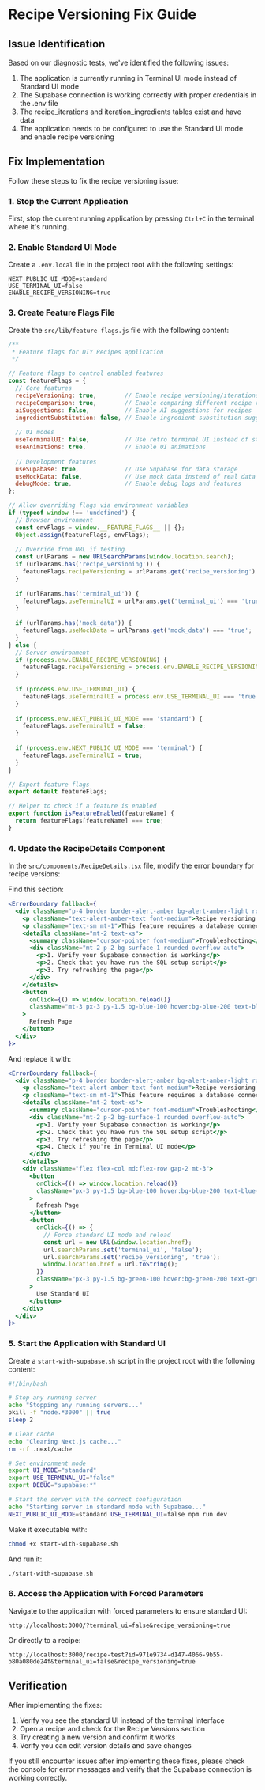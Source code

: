 # Recipe Versioning Fix Guide

## Issue Identification

Based on our diagnostic tests, we've identified the following issues:

1. The application is currently running in Terminal UI mode instead of Standard UI mode
2. The Supabase connection is working correctly with proper credentials in the .env file
3. The recipe_iterations and iteration_ingredients tables exist and have data
4. The application needs to be configured to use the Standard UI mode and enable recipe versioning

## Fix Implementation

Follow these steps to fix the recipe versioning issue:

### 1. Stop the Current Application

First, stop the current running application by pressing `Ctrl+C` in the terminal where it's running.

### 2. Enable Standard UI Mode

Create a `.env.local` file in the project root with the following settings:

```
NEXT_PUBLIC_UI_MODE=standard
USE_TERMINAL_UI=false
ENABLE_RECIPE_VERSIONING=true
```

### 3. Create Feature Flags File

Create the `src/lib/feature-flags.js` file with the following content:

```javascript
/**
 * Feature flags for DIY Recipes application
 */

// Feature flags to control enabled features
const featureFlags = {
  // Core features
  recipeVersioning: true,        // Enable recipe versioning/iterations
  recipeComparison: true,        // Enable comparing different recipe versions
  aiSuggestions: false,          // Enable AI suggestions for recipes
  ingredientSubstitution: false, // Enable ingredient substitution suggestions
  
  // UI modes
  useTerminalUI: false,          // Use retro terminal UI instead of standard UI
  useAnimations: true,           // Enable UI animations
  
  // Development features
  useSupabase: true,             // Use Supabase for data storage
  useMockData: false,            // Use mock data instead of real data
  debugMode: true,               // Enable debug logs and features
};

// Allow overriding flags via environment variables
if (typeof window !== 'undefined') {
  // Browser environment
  const envFlags = window.__FEATURE_FLAGS__ || {};
  Object.assign(featureFlags, envFlags);
  
  // Override from URL if testing
  const urlParams = new URLSearchParams(window.location.search);
  if (urlParams.has('recipe_versioning')) {
    featureFlags.recipeVersioning = urlParams.get('recipe_versioning') === 'true';
  }
  
  if (urlParams.has('terminal_ui')) {
    featureFlags.useTerminalUI = urlParams.get('terminal_ui') === 'true';
  }
  
  if (urlParams.has('mock_data')) {
    featureFlags.useMockData = urlParams.get('mock_data') === 'true';
  }
} else {
  // Server environment
  if (process.env.ENABLE_RECIPE_VERSIONING) {
    featureFlags.recipeVersioning = process.env.ENABLE_RECIPE_VERSIONING === 'true';
  }
  
  if (process.env.USE_TERMINAL_UI) {
    featureFlags.useTerminalUI = process.env.USE_TERMINAL_UI === 'true';
  }
  
  if (process.env.NEXT_PUBLIC_UI_MODE === 'standard') {
    featureFlags.useTerminalUI = false;
  }
  
  if (process.env.NEXT_PUBLIC_UI_MODE === 'terminal') {
    featureFlags.useTerminalUI = true;
  }
}

// Export feature flags
export default featureFlags;

// Helper to check if a feature is enabled
export function isFeatureEnabled(featureName) {
  return featureFlags[featureName] === true;
}
```

### 4. Update the RecipeDetails Component

In the `src/components/RecipeDetails.tsx` file, modify the error boundary for recipe versions:

Find this section:

```jsx
<ErrorBoundary fallback={
  <div className="p-4 border border-alert-amber bg-alert-amber-light rounded-md">
    <p className="text-alert-amber-text font-medium">Recipe versioning encountered an issue</p>
    <p className="text-sm mt-1">This feature requires a database connection to work properly.</p>
    <details className="mt-2 text-xs">
      <summary className="cursor-pointer font-medium">Troubleshooting</summary>
      <div className="mt-2 p-2 bg-surface-1 rounded overflow-auto">
        <p>1. Verify your Supabase connection is working</p>
        <p>2. Check that you have run the SQL setup script</p>
        <p>3. Try refreshing the page</p>
      </div>
    </details>
    <button 
      onClick={() => window.location.reload()}
      className="mt-3 px-3 py-1.5 bg-blue-100 hover:bg-blue-200 text-blue-700 text-sm rounded"
    >
      Refresh Page
    </button>
  </div>
}>
```

And replace it with:

```jsx
<ErrorBoundary fallback={
  <div className="p-4 border border-alert-amber bg-alert-amber-light rounded-md">
    <p className="text-alert-amber-text font-medium">Recipe versioning encountered an issue</p>
    <p className="text-sm mt-1">This feature requires a database connection to work properly.</p>
    <details className="mt-2 text-xs">
      <summary className="cursor-pointer font-medium">Troubleshooting</summary>
      <div className="mt-2 p-2 bg-surface-1 rounded overflow-auto">
        <p>1. Verify your Supabase connection is working</p>
        <p>2. Check that you have run the SQL setup script</p>
        <p>3. Try refreshing the page</p>
        <p>4. Check if you're in Terminal UI mode</p>
      </div>
    </details>
    <div className="flex flex-col md:flex-row gap-2 mt-3">
      <button 
        onClick={() => window.location.reload()}
        className="px-3 py-1.5 bg-blue-100 hover:bg-blue-200 text-blue-700 text-sm rounded"
      >
        Refresh Page
      </button>
      <button 
        onClick={() => {
          // Force standard UI mode and reload
          const url = new URL(window.location.href);
          url.searchParams.set('terminal_ui', 'false');
          url.searchParams.set('recipe_versioning', 'true');
          window.location.href = url.toString();
        }}
        className="px-3 py-1.5 bg-green-100 hover:bg-green-200 text-green-700 text-sm rounded"
      >
        Use Standard UI
      </button>
    </div>
  </div>
}>
```

### 5. Start the Application with Standard UI

Create a `start-with-supabase.sh` script in the project root with the following content:

```bash
#!/bin/bash

# Stop any running server
echo "Stopping any running servers..."
pkill -f "node.*3000" || true
sleep 2

# Clear cache
echo "Clearing Next.js cache..."
rm -rf .next/cache

# Set environment mode
export UI_MODE="standard"
export USE_TERMINAL_UI="false"
export DEBUG="supabase:*"

# Start the server with the correct configuration
echo "Starting server in standard mode with Supabase..."
NEXT_PUBLIC_UI_MODE=standard USE_TERMINAL_UI=false npm run dev
```

Make it executable with:

```bash
chmod +x start-with-supabase.sh
```

And run it:

```bash
./start-with-supabase.sh
```

### 6. Access the Application with Forced Parameters

Navigate to the application with forced parameters to ensure standard UI:

```
http://localhost:3000/?terminal_ui=false&recipe_versioning=true
```

Or directly to a recipe:

```
http://localhost:3000/recipe-test?id=971e9734-d147-4066-9b55-b80a080de24f&terminal_ui=false&recipe_versioning=true
```

## Verification

After implementing the fixes:

1. Verify you see the standard UI instead of the terminal interface
2. Open a recipe and check for the Recipe Versions section
3. Try creating a new version and confirm it works
4. Verify you can edit version details and save changes

If you still encounter issues after implementing these fixes, please check the console for error messages and verify that the Supabase connection is working correctly.
